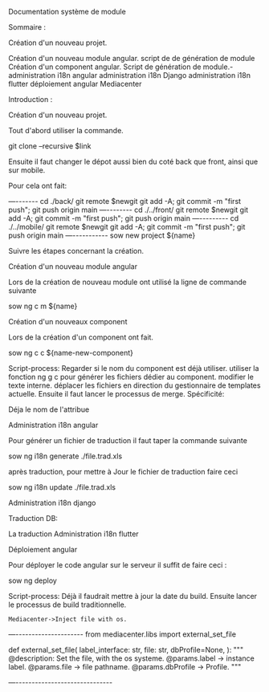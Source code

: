 Documentation système
de module

Sommaire :

Création d'un nouveau projet.


Création d'un nouveau module angular. 
script de de génération de module
Création d'un component angular. 
Script de génération de module.-
administration i18n angular
administration i18n Django
administration i18n flutter
déploiement angular
Mediacenter


Introduction :

Création d'un nouveau projet.

Tout d'abord utiliser la commande.

git clone  –recursive $link 

Ensuite il faut changer le dépot aussi bien du coté back que front, ainsi que sur
mobile.

Pour cela ont fait:

—-------
cd ./back/
git remote $newgit
git add -A; git commit -m "first push"; git push origin main
—--------
cd ./../front/
git remote $newgit
git add -A; git commit -m "first push"; git push origin main
—---------
cd ./../mobile/
git remote $newgit
git add -A; git commit -m "first push"; git push origin main
—-----------
sow new project ${name}

Suivre les étapes concernant la création.

Création d'un nouveau module angular

Lors de la création de nouveau module ont utilisé la ligne de commande suivante

sow ng c m ${name}

Création d'un nouveaux component 

Lors de la création d'un component ont fait. 

sow ng c c ${name-new-component}
 
Script-process:
Regarder si le nom du component est déjà utiliser.
utiliser la fonction ng g c pour générer les fichiers dédier au component.
modifier le texte interne.
déplacer les fichiers en direction du gestionnaire de templates actuelle.
Ensuite il faut lancer le processus de merge.
Spécificité:

Déja le nom de l'attribue


Administration i18n angular

Pour générer un fichier de traduction il faut taper la commande suivante

sow ng i18n generate ./file.trad.xls

après traduction, pour mettre à Jour le fichier de traduction faire ceci

sow ng i18n update ./file.trad.xls

Administration i18n django

Traduction DB:

La traduction
Administration i18n flutter





Déploiement angular

Pour déployer le code angular sur le serveur il suffit de faire ceci :

sow ng deploy

Script-process:
Déjà il faudrait mettre à jour la date du build.
Ensuite lancer le processus de build traditionnelle.




		
	Mediacenter->Inject file with os.


—---------------------
from  mediacenter.libs import external_set_file

def external_set_file(
       label_interface: str,
       file: str,
       dbProfile=None,
   ):
   """
       @description: Set the file, with the os systeme.
       @params.label -> instance label.
       @params.file -> file pathname.
       @params.dbProfile -> Profile.
   """


—------------------------------



